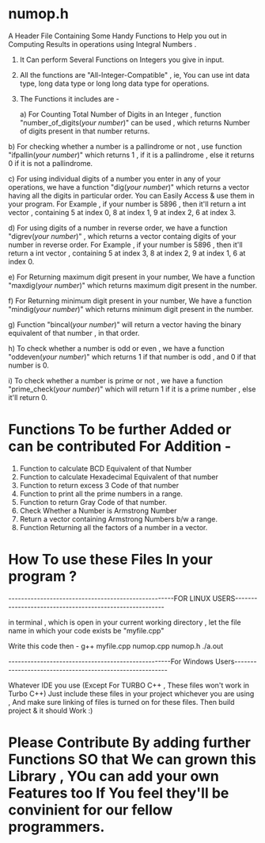 # numop.h
A Header File Containing Some Handy Functions to Help you out in Computing Results in operations using Integral Numbers .

1. It Can perform Several Functions on Integers you give in input.
2. All the functions are "All-Integer-Compatible" , ie, You can use int data type, long data type or long long data type for      operations.
3. The Functions it includes are - 

    a) For Counting Total Number of Digits in an Integer , function "number_of_digits(*your number*)" can be used , which              returns Number of digits present in that number returns.

b) For checking whether a number is a pallindrome or not , use function "ifpallin(*your number*)" which returns 1 , if it          is a pallindrome , else it returns 0 if it is not a pallindrome.

c) For using individual digits of a number you enter in any of your operations, we have a function "dig(*your number*)"            which returns a vector having all the digits in particular order. You can Easily Access & use them in your program.
       For Example , if your number is 5896 , then it'll return a int vector , containing 5 at index 0, 8 at index 1, 9 at            index 2, 6 at index 3.

d) For using digits of a number in reverse order, we have a function "digrev(*your number*)" , which returns a vector              containg digits of your number in reverse order.
       For Example , if your number is 5896 , then it'll return a int vector , containing 5 at index 3, 8 at index 2, 9 at            index 1, 6 at index 0.

e) For Returning maximum digit present in your number, We have a function "maxdig(*your number*)" which returns maximum            digit present in the number.

f) For Returning minimum digit present in your number, We have a function "mindig(*your number*)" which returns minimum            digit present in the number.

g) Function "bincal(*your number*)" will return a vector having the binary equivalent of that number , in that order.
    

h) To check whether a number is odd or even , we have a function "oddeven(*your number*)" which returns 1 if that number is        odd , and 0 if that number is 0.

i) To check whether a number is prime or not , we have a function "prime_check(*your number*)" which will return 1 if it is         a prime number , else it'll return 0. 

# Functions To be further Added or can be contributed For Addition -  

1. Function to calculate BCD Equivalent of that Number
2. Function to calculate Hexadecimal Equivalent of that number
3. Function to return excess 3 Code of that number
4. Function to print all the prime numbers in a range.
5. Function to return Gray Code of that number.
6. Check Whether a Number is Armstrong Number
7. Return a vector containing Armstrong Numbers b/w a range.
8. Function Returning all the factors of a number in a vector.


# How To use these Files In your program ?

----------------------------------------------------FOR LINUX USERS--------------------------------------------------------

in terminal , which is open in your current working directory , let the file name in which your code exists be "myfile.cpp"

Write this code then - 
g++ myfile.cpp numop.cpp numop.h
./a.out


---------------------------------------------------For Windows Users---------------------------------------------------------

Whatever IDE you use (Except For TURBO C++ , These files won't work in Turbo C++)
Just include these files in your project whichever you are using ,
And make sure linking of files is turned on for these files. 
Then build project & it should Work :)




# Please Contribute By adding further Functions SO that We can grown this Library , YOu can add your own Features too If You feel they'll be convinient for our fellow programmers.
